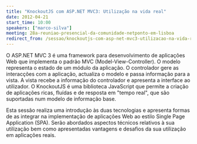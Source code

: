 ```yaml
---
title: "KnockoutJS com ASP.NET MVC3: Utilização na vida real"
date: 2012-04-21
start_time: 10:00
speakers: ["marco-silva"]
meeting: 28a-reuniao-presencial-da-comunidade-netponto-em-lisboa
redirect_from: /sessao/knockoutjs-com-asp-net-mvc3-utilizacao-na-vida-real/
---
```


O ASP.NET MVC 3 é uma framework para desenvolvimento de aplicações Web que implementa o padrão MVC (Model-View-Controller). O modelo representa o estado de um módulo da aplicação. O controlador gere as interacções com a aplicação, actualiza o modelo e passa informação para a vista. A vista recebe a informação do controlador e apresenta a interface ao utilizador. O KnockoutJS é uma biblioteca JavaScript que permite a criação de aplicações ricas, fluídas e de resposta em "tempo real", que são suportadas num modelo de informação base.
 
Esta sessão realiza uma introdução às duas tecnologias e apresenta formas de as integrar na implementação de aplicações Web ao estilo Single Page Application (SPA).
Serão abordados aspectos técnicos relativos à sua utilização bem como apresentadas vantagens e desafios da sua utilização em aplicações reais.
